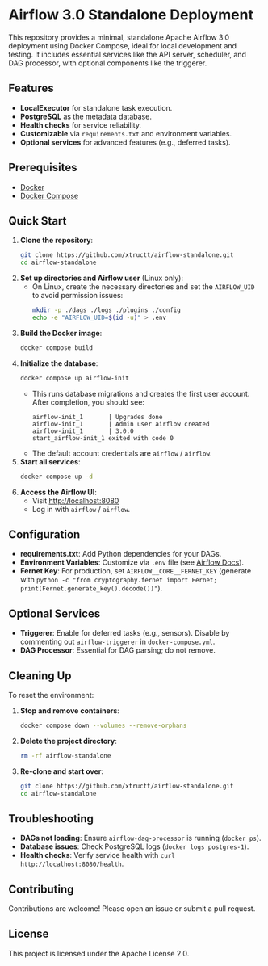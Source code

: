 # Airflow 3.0 Standalone Deployment

This repository provides a minimal, standalone Apache Airflow 3.0 deployment using Docker Compose, ideal for local development and testing. It includes essential services like the API server, scheduler, and DAG processor, with optional components like the triggerer.

## Features
- **LocalExecutor** for standalone task execution.
- **PostgreSQL** as the metadata database.
- **Health checks** for service reliability.
- **Customizable** via `requirements.txt` and environment variables.
- **Optional services** for advanced features (e.g., deferred tasks).

## Prerequisites
- [Docker](https://docs.docker.com/get-docker/)
- [Docker Compose](https://docs.docker.com/compose/install/)

## Quick Start
1. **Clone the repository**:
   ```bash
   git clone https://github.com/xtructt/airflow-standalone.git
   cd airflow-standalone
   ```
2. **Set up directories and Airflow user** (Linux only):
   - On Linux, create the necessary directories and set the `AIRFLOW_UID` to avoid permission issues:
     ```bash
     mkdir -p ./dags ./logs ./plugins ./config
     echo -e "AIRFLOW_UID=$(id -u)" > .env
     ```
3. **Build the Docker image**:
   ```bash
   docker compose build
   ```
4. **Initialize the database**:
   ```bash
   docker compose up airflow-init
   ```
   - This runs database migrations and creates the first user account. After completion, you should see:
     ```
     airflow-init_1       | Upgrades done
     airflow-init_1       | Admin user airflow created
     airflow-init_1       | 3.0.0
     start_airflow-init_1 exited with code 0
     ```
   - The default account credentials are `airflow` / `airflow`.
5. **Start all services**:
   ```bash
   docker compose up -d
   ```
6. **Access the Airflow UI**:
   - Visit [http://localhost:8080](http://localhost:8080)
   - Log in with `airflow` / `airflow`.

## Configuration
- **requirements.txt**: Add Python dependencies for your DAGs.
- **Environment Variables**: Customize via `.env` file (see [Airflow Docs](https://airflow.apache.org/docs/apache-airflow/stable/howto/docker-compose/index.html#setting-the-right-airflow-user)).
- **Fernet Key**: For production, set `AIRFLOW__CORE__FERNET_KEY` (generate with `python -c "from cryptography.fernet import Fernet; print(Fernet.generate_key().decode())"`).

## Optional Services
- **Triggerer**: Enable for deferred tasks (e.g., sensors). Disable by commenting out `airflow-triggerer` in `docker-compose.yml`.
- **DAG Processor**: Essential for DAG parsing; do not remove.

## Cleaning Up
To reset the environment:
1. **Stop and remove containers**:
   ```bash
   docker compose down --volumes --remove-orphans
   ```
2. **Delete the project directory**:
   ```bash
   rm -rf airflow-standalone
   ```
3. **Re-clone and start over**:
   ```bash
   git clone https://github.com/xtructt/airflow-standalone.git
   cd airflow-standalone
   ```

## Troubleshooting
- **DAGs not loading**: Ensure `airflow-dag-processor` is running (`docker ps`).
- **Database issues**: Check PostgreSQL logs (`docker logs postgres-1`).
- **Health checks**: Verify service health with `curl http://localhost:8080/health`.

## Contributing
Contributions are welcome! Please open an issue or submit a pull request.

## License
This project is licensed under the Apache License 2.0.